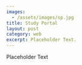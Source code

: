 ```yaml
---
images:
  - /assets/images/sp.jpg
title: Study Portal
layout: post
category: web
excerpt: Placeholder Text.
---
```

Placeholder Text